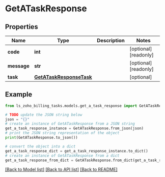 # GetATaskResponse


## Properties

Name | Type | Description | Notes
------------ | ------------- | ------------- | -------------
**code** | **int** |  | [optional] [readonly] 
**message** | **str** |  | [optional] [readonly] 
**task** | [**GetATaskResponseTask**](GetATaskResponseTask.md) |  | [optional] 

## Example

```python
from ls_zoho_billing_tasks.models.get_a_task_response import GetATaskResponse

# TODO update the JSON string below
json = "{}"
# create an instance of GetATaskResponse from a JSON string
get_a_task_response_instance = GetATaskResponse.from_json(json)
# print the JSON string representation of the object
print(GetATaskResponse.to_json())

# convert the object into a dict
get_a_task_response_dict = get_a_task_response_instance.to_dict()
# create an instance of GetATaskResponse from a dict
get_a_task_response_from_dict = GetATaskResponse.from_dict(get_a_task_response_dict)
```
[[Back to Model list]](../README.md#documentation-for-models) [[Back to API list]](../README.md#documentation-for-api-endpoints) [[Back to README]](../README.md)


